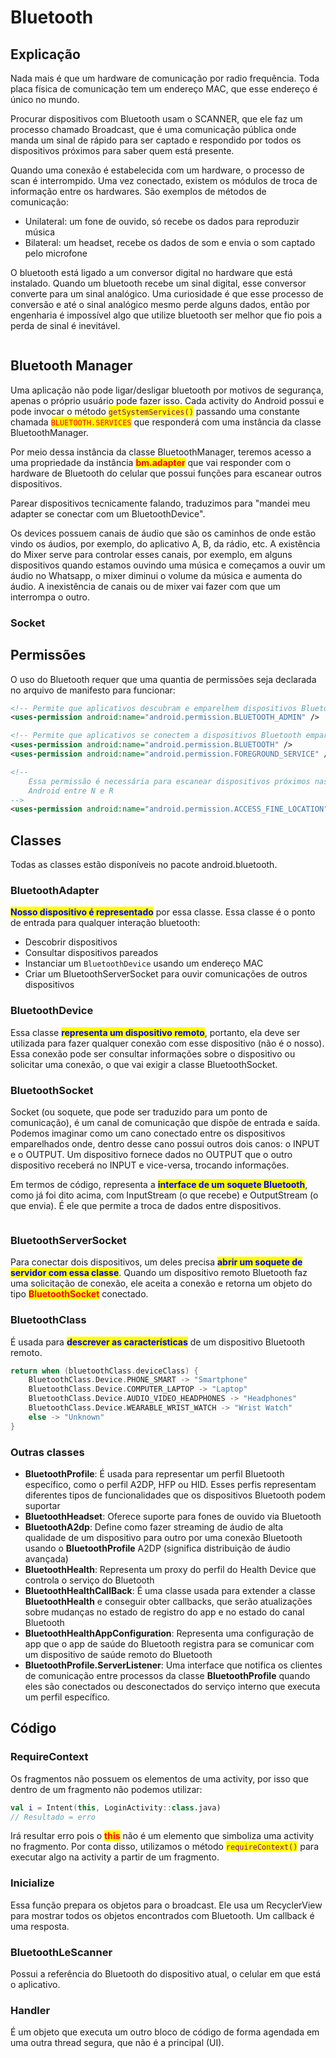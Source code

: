 # Bluetooth

## Explicação

Nada mais é que um hardware de comunicação por radio frequência. Toda placa física de comunicação tem um endereço MAC, que esse endereço é único no mundo.

Procurar dispositivos com Bluetooth usam o SCANNER, que ele faz um processo chamado Broadcast, que é uma comunicação pública onde manda um sinal de rápido para ser captado e respondido por todos os dispositivos próximos para saber quem está presente.

Quando uma conexão é estabelecida com um hardware, o processo de scan é interrompido. Uma vez conectado, existem os módulos de troca de informação entre os hardwares. São exemplos de métodos de comunicação:

* Unilateral: um fone de ouvido, só recebe os dados para reproduzir música
* Bilateral: um headset, recebe os dados de som e envia o som captado pelo microfone

O bluetooth está ligado a um conversor digital no hardware que está instalado. Quando um bluetooth recebe um sinal digital, esse conversor converte para um sinal analógico. Uma curiosidade é que esse processo de conversão e até o sinal analógico mesmo perde alguns dados, então por engenharia é impossível algo que utilize bluetooth ser melhor que fio pois a perda de sinal é inevitável.

<figure><img src="../../../.gitbook/assets/image (15).png" alt=""><figcaption></figcaption></figure>

## Bluetooth Manager

Uma aplicação não pode ligar/desligar bluetooth por motivos de segurança, apenas o próprio usuário pode fazer isso. Cada activity do Android possui e pode invocar o método <mark style="color:purple;">`getSystemServices()`</mark> passando uma constante chamada <mark style="color:red;">`BLUETOOTH.SERVICES`</mark> que responderá com uma instância da classe BluetoothManager.

Por meio dessa instância da classe BluetoothManager, teremos acesso a uma propriedade da instância <mark style="color:red;">**bm.adapter**</mark> que vai responder com o hardware de Bluetooth do celular que possui funções para escanear outros dispositivos.

Parear dispositivos tecnicamente falando, traduzimos para "mandei meu adapter se conectar com um BluetoothDevice".

Os devices possuem canais de áudio que são os caminhos de onde estão vindo os áudios, por exemplo, do aplicativo A, B, da rádio, etc. A existência do Mixer serve para controlar esses canais, por exemplo, em alguns dispositivos quando estamos ouvindo uma música e começamos a ouvir um áudio no Whatsapp, o mixer diminui o volume da música e aumenta do áudio. A inexistência de canais ou de mixer vai fazer com que um interrompa o outro.

### Socket





## Permissões

O uso do Bluetooth requer que uma quantia de permissões seja declarada no arquivo de manifesto para funcionar:

```xml
<!-- Permite que aplicativos descubram e emparelhem dispositivos Bluetooth -->
<uses-permission android:name="android.permission.BLUETOOTH_ADMIN" />

<!-- Permite que aplicativos se conectem a dispositivos Bluetooth emparelhados -->
<uses-permission android:name="android.permission.BLUETOOTH" />
<uses-permission android:name="android.permission.FOREGROUND_SERVICE" />

<!--
    Essa permissão é necessária para escanear dispositivos próximos nas versões
    Android entre N e R
-->
<uses-permission android:name="android.permission.ACCESS_FINE_LOCATION" />
```

## Classes

Todas as classes estão disponíveis no pacote android.bluetooth.

### BluetoothAdapter

<mark style="color:blue;">**Nosso dispositivo é representado**</mark> por essa classe. Essa classe é o ponto de entrada para qualquer interação bluetooth:

* Descobrir dispositivos
* Consultar dispositivos pareados
* Instanciar um `BluetoothDevice` usando um endereço MAC
* Criar um BluetoothServerSocket para ouvir comunicações de outros dispositivos

### BluetoothDevice

Essa classe <mark style="color:blue;">**representa um dispositivo remoto**</mark>, portanto, ela deve ser utilizada para fazer qualquer conexão com esse dispositivo (não é o nosso). Essa conexão pode ser consultar informações sobre o dispositivo ou solicitar uma conexão, o que vai exigir a classe BluetoothSocket.

### BluetoothSocket

Socket (ou soquete, que pode ser traduzido para um ponto de comunicação), é um canal de comunicação que dispõe de entrada e saída. Podemos imaginar como um cano conectado entre os dispositivos emparelhados onde, dentro desse cano possui outros dois canos: o INPUT e o OUTPUT. Um dispositivo fornece dados no OUTPUT que o outro dispositivo receberá no INPUT e vice-versa, trocando informações.

Em termos de código, representa a <mark style="color:blue;">**interface de um soquete Bluetooth**</mark>, como já foi dito acima, com InputStream (o que recebe) e OutputStream (o que envia). É ele que permite a troca de dados entre dispositivos.

<figure><img src="../../../.gitbook/assets/image (1).png" alt=""><figcaption></figcaption></figure>

### BluetoothServerSocket

Para conectar dois dispositivos, um deles precisa <mark style="color:blue;">**abrir um soquete de servidor com essa classe**</mark>. Quando um dispositivo remoto Bluetooth faz uma solicitação de conexão, ele aceita a conexão e retorna um objeto do tipo <mark style="color:red;">**BluetoothSocket**</mark> conectado.

### BluetoothClass

É usada para <mark style="color:blue;">**descrever as características**</mark> de um dispositivo Bluetooth remoto.&#x20;

```kotlin
return when (bluetoothClass.deviceClass) {
    BluetoothClass.Device.PHONE_SMART -> "Smartphone"
    BluetoothClass.Device.COMPUTER_LAPTOP -> "Laptop"
    BluetoothClass.Device.AUDIO_VIDEO_HEADPHONES -> "Headphones"
    BluetoothClass.Device.WEARABLE_WRIST_WATCH -> "Wrist Watch"
    else -> "Unknown"
}
```

### Outras classes

* **BluetoothProfile**: É usada para representar um perfil Bluetooth específico, como o perfil A2DP, HFP ou HID. Esses perfis representam diferentes tipos de funcionalidades que os dispositivos Bluetooth podem suportar
* **BluetoothHeadset**: Oferece suporte para fones de ouvido via Bluetooth
* **BluetoothA2dp**: Define como fazer streaming de áudio de alta qualidade de um dispositivo para outro por uma conexão Bluetooth usando o **BluetoothProfile** A2DP (significa distribuição de áudio avançada)
* **BluetoothHealth**: Representa um proxy do perfil do Health Device que controla o serviço do Bluetooth
* **BluetoothHealthCallBack**: É uma classe usada para extender a classe **BluetoothHealth** e conseguir obter callbacks, que serão atualizações sobre mudanças no estado de registro do app e no estado do canal Bluetooth
* **BluetoothHealthAppConfiguration**: Representa uma configuração de app que o app de saúde do Bluetooth registra para se comunicar com um dispositivo de saúde remoto do Bluetooth
* **BluetoothProfile.ServerListener**: Uma interface que notifica os clientes de comunicação entre processos da classe **BluetoothProfile** quando eles são conectados ou desconectados do serviço interno que executa um perfil específico.

## Código

### RequireContext

Os fragmentos não possuem os elementos de uma activity, por isso que dentro de um fragmento não podemos utilizar:

```kotlin
val i = Intent(this, LoginActivity::class.java)
// Resultado = erro
```

Irá resultar erro pois o <mark style="color:red;">**this**</mark> não é um elemento que simboliza uma activity no fragmento. Por conta disso, utilizamos o método <mark style="color:purple;">`requireContext()`</mark> para executar algo na activity a partir de um fragmento.

### Inicialize

Essa função prepara os objetos para o broadcast. Ele usa um RecyclerView para mostrar todos os objetos encontrados com Bluetooth. Um callback é uma resposta.

### BluetoothLeScanner

Possui a referência do Bluetooth do dispositivo atual, o celular em que está o aplicativo.

### Handler

É um objeto que executa um outro bloco de código de forma agendada em uma outra thread segura, que não é a principal (UI).

